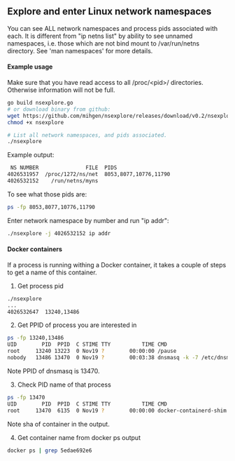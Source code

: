 ## Explore and enter Linux network namespaces
You can see ALL network namespaces and process pids associated with each.
It is different from "ip netns list" by ability to see unnamed namespaces, i.e. those which are not bind mount to /var/run/netns directory. See 'man namespaces' for more details.

#### Example usage
Make sure that you have read access to all /proc/\<pid\>/ directories. Otherwise information will not be full.

```bash
go build nsexplore.go
# or download binary from github:
wget https://github.com/mihgen/nsexplore/releases/download/v0.2/nsexplore
chmod +x nsexplore
```

```bash
# List all network namespaces, and pids associated.
./nsexplore
```

Example output:
```bash
 NS NUMBER               FILE  PIDS
4026531957  /proc/1272/ns/net  8053,8077,10776,11790
4026532152    /run/netns/myns
```

To see what those pids are:

```bash
ps -fp 8053,8077,10776,11790
```

Enter network namespace by number and run "ip addr":
```bash
./nsexplore -j 4026532152 ip addr
```

#### Docker containers

If a process is running withing a Docker container, it takes a couple of steps to get a name of this container.

1. Get process pid
```bash
./nsexplore
...
4026532647  13240,13486
```

2. Get PPID of process you are interested in
```bash
ps -fp 13240,13486
UID        PID  PPID  C STIME TTY          TIME CMD
root     13240 13223  0 Nov19 ?        00:00:00 /pause
nobody   13486 13470  0 Nov19 ?        00:03:38 dnsmasq -k -7 /etc/dnsmasq.d
```
Note PPID of dnsmasq is 13470.

3. Check PID name of that process
```bash
ps -fp 13470
UID        PID  PPID  C STIME TTY          TIME CMD
root     13470  6135  0 Nov19 ?        00:00:00 docker-containerd-shim 5edae692e6cc032f884...
```
Note sha of container in the output.

4. Get container name from docker ps output
```bash
docker ps | grep 5edae692e6
```
